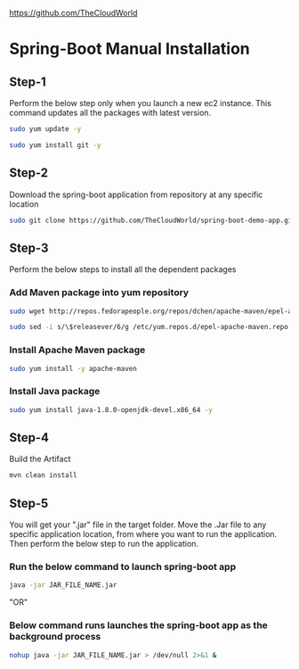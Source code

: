 https://github.com/TheCloudWorld

# Spring-Boot Manual Installation

## Step-1

Perform the below step only when you launch a new ec2 instance. This command updates all the packages with latest version.

```bash
sudo yum update -y
```
```bash
sudo yum install git -y
```

## Step-2

Download the spring-boot application from repository at any specific location

```bash
sudo git clone https://github.com/TheCloudWorld/spring-boot-demo-app.git
```

## Step-3

Perform the below steps to install all the dependent packages

### Add Maven package into yum repository
```bash
sudo wget http://repos.fedorapeople.org/repos/dchen/apache-maven/epel-apache-maven.repo -O /etc/yum.repos.d/epel-apache-maven.repo
```
```bash
sudo sed -i s/\$releasever/6/g /etc/yum.repos.d/epel-apache-maven.repo
```
### Install Apache Maven package
```bash
sudo yum install -y apache-maven
```
### Install Java package
```bash
sudo yum install java-1.8.0-openjdk-devel.x86_64 -y

```

## Step-4

Build the Artifact

```bash
mvn clean install
```

## Step-5

You will get your ".jar" file in the target folder. Move the .Jar file to any specific application location, from where you want to run the application. Then perform the below step to run the application.

### Run the below command to launch spring-boot app
```bash
java -jar JAR_FILE_NAME.jar
```
"OR"
### Below command runs launches the spring-boot app as the background process
```bash
nohup java -jar JAR_FILE_NAME.jar > /dev/null 2>&1 &
```
